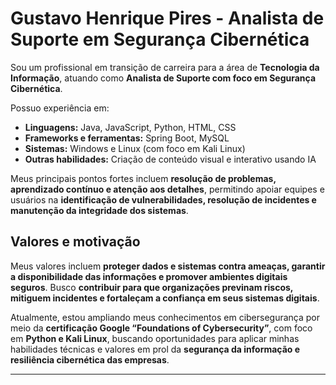 # Gustavo Henrique Pires - Analista de Suporte em Segurança Cibernética

Sou um profissional em transição de carreira para a área de **Tecnologia da Informação**, atuando como **Analista de Suporte com foco em Segurança Cibernética**.  

Possuo experiência em:

- **Linguagens:** Java, JavaScript, Python, HTML, CSS  
- **Frameworks e ferramentas:** Spring Boot, MySQL  
- **Sistemas:** Windows e Linux (com foco em Kali Linux)  
- **Outras habilidades:** Criação de conteúdo visual e interativo usando IA  

Meus principais pontos fortes incluem **resolução de problemas, aprendizado contínuo e atenção aos detalhes**, permitindo apoiar equipes e usuários na **identificação de vulnerabilidades, resolução de incidentes e manutenção da integridade dos sistemas**.  

## Valores e motivação

Meus valores incluem **proteger dados e sistemas contra ameaças, garantir a disponibilidade das informações e promover ambientes digitais seguros**. Busco **contribuir para que organizações previnam riscos, mitiguem incidentes e fortaleçam a confiança em seus sistemas digitais**.  

Atualmente, estou ampliando meus conhecimentos em cibersegurança por meio da **certificação Google “Foundations of Cybersecurity”**, com foco em **Python e Kali Linux**, buscando oportunidades para aplicar minhas habilidades técnicas e valores em prol da **segurança da informação e resiliência cibernética das empresas**.  

---


